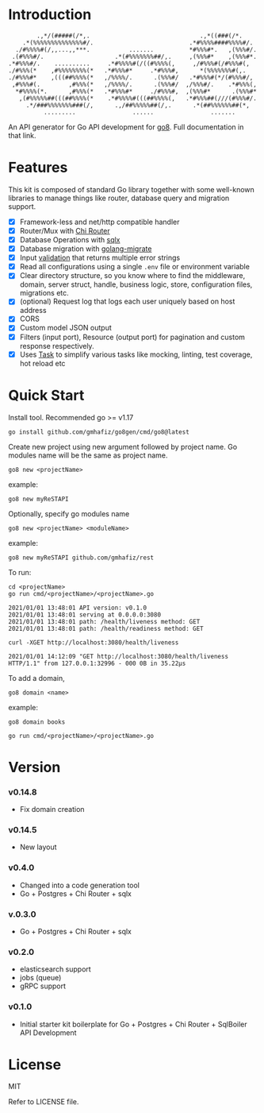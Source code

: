 # Introduction
            .,*/(#####(/*,.                               .,*((###(/*.
        .*(%%%%%%%%%%%%%%#/.                           .*#%%%%####%%%%#/.
      ./#%%%%#(/,,...,,***.           .......          *#%%%#*.   ,(%%%#/.
     .(#%%%#/.                    .*(#%%%%%%%##/,.     ,(%%%#*    ,(%%%#*.
    .*#%%%#/.    ..........     .*#%%%%#(/((#%%%%(,     ,/#%%%#(/#%%%#(,
    ./#%%%(*    ,#%%%%%%%%(*   .*#%%%#*     .*#%%%#,      *(%%%%%%%#(,.
    ./#%%%#*    ,(((##%%%%(*   ,/%%%%/.      .(%%%#/   .*#%%%#(*/(#%%%#/,
     ,#%%%#(.        ,#%%%(*   ,/%%%%/.      .(%%%#/  ,/%%%#/.    .*#%%%(,
      *#%%%%(*.      ,#%%%(*   .*#%%%#*     ./#%%%#,  ,(%%%#*      .(%%%#*
       ,(#%%%%%##(((##%%%%(*    .*#%%%%#(((##%%%%(,   .*#%%%##(///(#%%%#/.
         .*/###%%%%%%%###(/,      .,/##%%%%%##(/,.      .*(##%%%%%%##(*,
              .........                ......                .......
An API generator for Go API development for [go8](https://github.com/gmhafiz/go8). Full documentation in that link.

# Features

This kit is composed of standard Go library together with some well-known libraries to manage things like router, database query and migration support.

- [x] Framework-less and net/http compatible handler
- [x] Router/Mux with [Chi Router](https://github.com/go-chi/chi)
- [x] Database Operations with [sqlx](https://github.com/jmoiron/sqlx)
- [x] Database migration with [golang-migrate](https://github.com/golang-migrate/migrate/)
- [x] Input [validation](https://github.com/go-playground/validator) that returns multiple error strings
- [x] Read all configurations using a single `.env` file or environment variable
- [x] Clear directory structure, so you know where to find the middleware, domain, server struct, handle, business logic, store, configuration files, migrations etc.
- [x] (optional) Request log that logs each user uniquely based on host address
- [x] CORS
- [x] Custom model JSON output
- [x] Filters (input port), Resource (output port) for pagination and custom response respectively.
- [x] Uses [Task](https://taskfile.dev) to simplify various tasks like mocking, linting, test coverage, hot reload etc

# Quick Start

Install tool. Recommended go >= v1.17

    go install github.com/gmhafiz/go8gen/cmd/go8@latest

Create new project using new argument followed by project name. Go modules name will be the same as project name.

    go8 new <projectName>

example:

    go8 new myReSTAPI

Optionally, specify go modules name

    go8 new <projectName> <moduleName>

example:

    go8 new myReSTAPI github.com/gmhafiz/rest

To run:

    cd <projectName>
    go run cmd/<projectName>/<projectName>.go
    
    2021/01/01 13:48:01 API version: v0.1.0
    2021/01/01 13:48:01 serving at 0.0.0.0:3080
    2021/01/01 13:48:01 path: /health/liveness method: GET
    2021/01/01 13:48:01 path: /health/readiness method: GET

    curl -XGET http://localhost:3080/health/liveness

    2021/01/01 14:12:09 "GET http://localhost:3080/health/liveness HTTP/1.1" from 127.0.0.1:32996 - 000 0B in 35.22µs

To add a domain,

    go8 domain <name>

example:

    go8 domain books

    go run cmd/<projectName>/<projectName>.go


# Version

### v0.14.8

  * Fix domain creation

### v0.14.5

 * New layout

### v0.4.0

 * Changed into a code generation tool
 * Go + Postgres + Chi Router + sqlx
 
### v.0.3.0

 * Go + Postgres + Chi Router + sqlx

### v0.2.0

 * elasticsearch support
 * jobs (queue)
 * gRPC support 
 
### v0.1.0

 * Initial starter kit boilerplate for Go + Postgres + Chi Router + SqlBoiler  API Development
 

# License

MIT

Refer to LICENSE file.